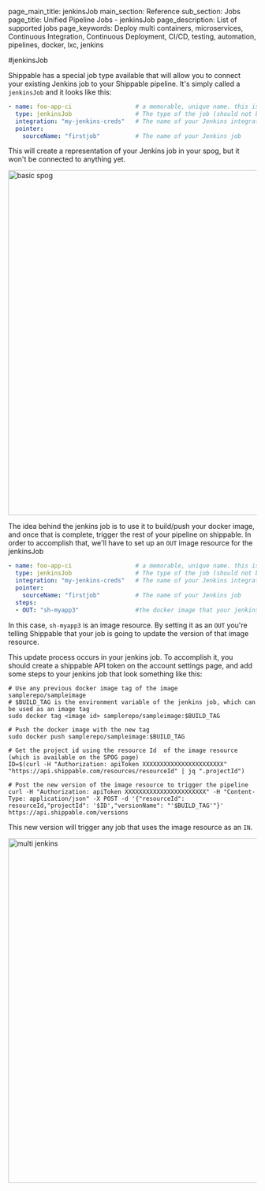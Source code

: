 page_main_title: jenkinsJob
main_section: Reference
sub_section: Jobs
page_title: Unified Pipeline Jobs - jenkinsJob
page_description: List of supported jobs
page_keywords: Deploy multi containers, microservices, Continuous Integration, Continuous Deployment, CI/CD, testing, automation, pipelines, docker, lxc, jenkins

#jenkinsJob

Shippable has a special job type available that will allow you to connect your existing Jenkins job to your Shippable pipeline. It's simply called a `jenkinsJob` and it looks like this:

```yml
- name: foo-app-ci                  # a memorable, unique name. this is how your job will be referred to in shippable pipelines
  type: jenkinsJob                  # The type of the job (should not be changed by the user)
  integration: "my-jenkins-creds"   # The name of your Jenkins integration (created via accountSettings page)
  pointer:
    sourceName: "firstjob"          # The name of your Jenkins job
```

This will create a representation of your Jenkins job in your spog, but it won't be connected to anything yet.

<img src="../../images/reference/jobs/jenkins/jenkins1.png" alt="basic spog" style="width:700px;"/>

The idea behind the jenkins job is to use it to build/push your docker image, and once that is complete, trigger the rest of your pipeline on shippable. In order to accomplish that, we'll have to set up an `OUT` image resource for the jenkinsJob

```yml
- name: foo-app-ci                  # a memorable, unique name. this is how your job will be referred to in shippable pipelines
  type: jenkinsJob                  # The type of the job (should not be changed by the user)
  integration: "my-jenkins-creds"   # The name of your Jenkins integration (created via accountSettings page)
  pointer:
    sourceName: "firstjob"          # The name of your Jenkins job
  steps:
  - OUT: "sh-myapp3"                #the docker image that your jenkins job pushed to a repository
```

In this case, `sh-myapp3` is an image resource. By setting it as an `OUT` you're telling Shippable that your job is going to update the version of that image resource.

This update process occurs in your jenkins job.  To accomplish it, you should create a shippable API token on the account settings page, and add some steps to your jenkins job that look something like this:
```
# Use any previous docker image tag of the image samplerepo/sampleimage
# $BUILD_TAG is the environment variable of the jenkins job, which can be used as an image tag
sudo docker tag <image id> samplerepo/sampleimage:$BUILD_TAG

# Push the docker image with the new tag
sudo docker push samplerepo/sampleimage:$BUILD_TAG

# Get the project id using the resource Id  of the image resource (which is available on the SPOG page)
ID=$(curl -H "Authorization: apiToken XXXXXXXXXXXXXXXXXXXXXXX" "https://api.shippable.com/resources/resourceId" | jq ".projectId")

# Post the new version of the image resource to trigger the pipeline
curl -H "Authorization: apiToken XXXXXXXXXXXXXXXXXXXXXXX" -H "Content-Type: application/json" -X POST -d '{"resourceId": resourceId,"projectId": '$ID',"versionName": "'$BUILD_TAG'"}' https://api.shippable.com/versions
```

This new version will trigger any job that uses the image resource as an `IN`.

<img src="../../images/reference/jobs/jenkins/jenkins2.png" alt="multi jenkins" style="width:700px;"/>
